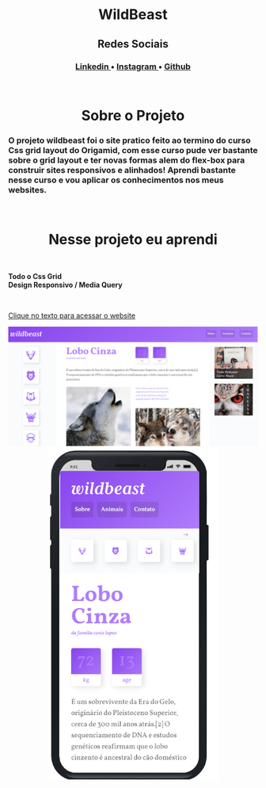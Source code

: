 <h1 align="center">WildBeast</h1>

<h2 align="center">Redes Sociais</h2>

<h3 align="center"><a href="https://www.linkedin.com/in/paulovictorpbi/">
Linkedin 
</a> •
<a href="https://www.instagram.com/paulopbi_/">
Instagram 
</a> •
<a href="https://github.com/Paulpbi">
Github
</a> 
</h3>

<br>

<h1 align="center">Sobre o Projeto</h1>

<h3 align="left">O projeto wildbeast foi o site pratico feito ao termino do curso Css grid layout do Origamid, com esse curso pude ver bastante sobre o grid layout e ter novas formas alem do flex-box para construir sites responsivos e alinhados! Aprendi bastante nesse curso e vou aplicar os conhecimentos nos meus websites.</h3>

<br>

<h1 align="center">Nesse projeto eu aprendi</h1>

<br>

**Todo o Css Grid** <br>
**Design Responsivo / Media Query**

<br>

<a href="https://paulpbi.github.io/wildbeast/">Clique no texto para acessar o website</a>

<div align="center">
<img src="assets/desktop-preview.png" alt="Desktop Preview">

<br>

<img src="assets/mobile-preview.png" alt="Mobile Preview">
</div>
